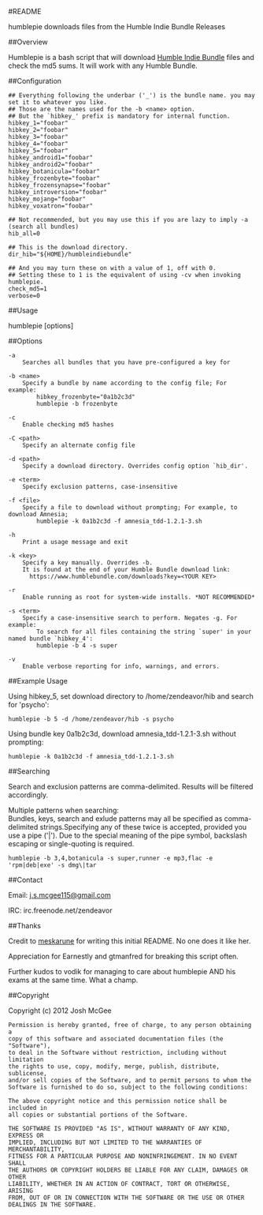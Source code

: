 #README

humblepie downloads files from the Humble Indie Bundle Releases

##Overview 

Humblepie is a bash script that will download [Humble Indie Bundle](https://www.humblebundle.com/) files and check the md5 sums. It will work with any Humble Bundle.

##Configuration

```
## Everything following the underbar ('_') is the bundle name. you may set it to whatever you like.
## Those are the names used for the -b <name> option.
## But the `hibkey_' prefix is mandatory for internal function.
hibkey_1="foobar"
hibkey_2="foobar"
hibkey_3="foobar"
hibkey_4="foobar"
hibkey_5="foobar"
hibkey_android1="foobar"
hibkey_android2="foobar"
hibkey_botanicula="foobar"
hibkey_frozenbyte="foobar"
hibkey_frozensynapse="foobar"
hibkey_introversion="foobar"
hibkey_mojang="foobar"
hibkey_voxatron="foobar"

## Not recommended, but you may use this if you are lazy to imply -a (search all bundles)
hib_all=0

## This is the download directory.
dir_hib="${HOME}/humbleindiebundle"

## And you may turn these on with a value of 1, off with 0.
## Setting these to 1 is the equivalent of using -cv when invoking humblepie.
check_md5=1
verbose=0
```

##Usage

humblepie [options]

##Options

```
-a 
    Searches all bundles that you have pre-configured a key for

-b <name>
    Specify a bundle by name according to the config file; For example:
        hibkey_frozenbyte="0a1b2c3d" 
        humblepie -b frozenbyte

-c 
    Enable checking md5 hashes

-C <path>
    Specify an alternate config file

-d <path>
    Specify a download directory. Overrides config option `hib_dir'.

-e <term>
    Specify exclusion patterns, case-insensitive

-f <file>
    Specify a file to download without prompting; For example, to download Amnesia;
        humblepie -k 0a1b2c3d -f amnesia_tdd-1.2.1-3.sh

-h
    Print a usage message and exit

-k <key>
    Specify a key manually. Overrides -b.
    It is found at the end of your Humble Bundle download link:      
      https://www.humblebundle.com/downloads?key=<YOUR KEY>

-r
    Enable running as root for system-wide installs. *NOT RECOMMENDED*

-s <term>
    Specify a case-insensitive search to perform. Negates -g. For example:
        To search for all files containing the string `super' in your named bundle `hibkey_4':
        humblepie -b 4 -s super

-v
    Enable verbose reporting for info, warnings, and errors.
```

##Example Usage

Using hibkey_5, set download directory to /home/zendeavor/hib and search for 'psycho':
```
humblepie -b 5 -d /home/zendeavor/hib -s psycho
```

Using bundle key 0a1b2c3d, download amnesia_tdd-1.2.1-3.sh without prompting:
```
humblepie -k 0a1b2c3d -f amnesia_tdd-1.2.1-3.sh
```

##Searching

Search and exclusion patterns are comma-delimited. Results will be filtered accordingly.          

Multiple patterns when searching:                                                                 
Bundles, keys, search and exlude patterns may all be specified as comma-delimited strings.Specifying any of these twice is accepted, provided you use a pipe ('|'). Due to the special meaning of the pipe symbol, backslash escaping or single-quoting is required.  
```
humblepie -b 3,4,botanicula -s super,runner -e mp3,flac -e 'rpm|deb|exe' -s dmg\|tar
```

##Contact

Email:  j.s.mcgee115@gmail.com

IRC:    irc.freenode.net/zendeavor

##Thanks

Credit to [meskarune](admin@doloresportalatin.info) for writing this initial README. No one does it like her.

Appreciation for Earnestly and gtmanfred for breaking this script often.

Further kudos to vodik for managing to care about humblepie AND his exams at the same time. What a champ.

##Copyright

Copyright (c) 2012 Josh McGee

```
Permission is hereby granted, free of charge, to any person obtaining a 
copy of this software and associated documentation files (the "Software"),
to deal in the Software without restriction, including without limitation 
the rights to use, copy, modify, merge, publish, distribute, sublicense, 
and/or sell copies of the Software, and to permit persons to whom the 
Software is furnished to do so, subject to the following conditions:

The above copyright notice and this permission notice shall be included in 
all copies or substantial portions of the Software.

THE SOFTWARE IS PROVIDED "AS IS", WITHOUT WARRANTY OF ANY KIND, EXPRESS OR 
IMPLIED, INCLUDING BUT NOT LIMITED TO THE WARRANTIES OF MERCHANTABILITY, 
FITNESS FOR A PARTICULAR PURPOSE AND NONINFRINGEMENT. IN NO EVENT SHALL 
THE AUTHORS OR COPYRIGHT HOLDERS BE LIABLE FOR ANY CLAIM, DAMAGES OR OTHER 
LIABILITY, WHETHER IN AN ACTION OF CONTRACT, TORT OR OTHERWISE, ARISING 
FROM, OUT OF OR IN CONNECTION WITH THE SOFTWARE OR THE USE OR OTHER 
DEALINGS IN THE SOFTWARE.
```
